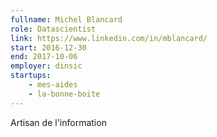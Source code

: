 ```yaml
---
fullname: Michel Blancard
role: Datascientist
link: https://www.linkedin.com/in/mblancard/
start: 2016-12-30
end: 2017-10-06
employer: dinsic
startups:
    - mes-aides
    - la-bonne-boite
---
```


Artisan de l'information

